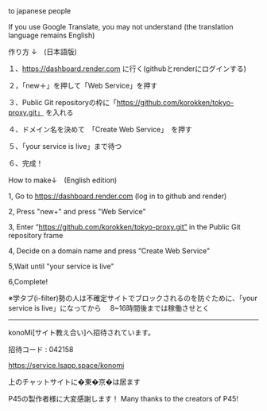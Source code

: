 to japanese people　

If you use Google Translate, you may not understand (the translation language remains English)

作り方 ↓　(日本語版)

１、https://dashboard.render.com
に行く(githubとrenderにログインする)

２，「new＋」を押して「Web Service」を押す

３、Public Git repositoryの枠に「https://github.com/korokken/tokyo-proxy.git」
を入れる

４、ドメイン名を決めて　「Create Web Service」　を押す

５、「your service is live」まで待つ

６、完成！

 How to make↓　(English edition)

1, Go to https://dashboard.render.com
(log in to github and render)

2, Press "new+" and press "Web Service"

3, Enter “https://github.com/korokken/tokyo-proxy.git” in the Public Git repository frame

4, Decide on a domain name and press “Create Web Service"

5,Wait until "your service is live"

6,Complete!

※学タブ(i-filter)勢の人は不確定サイトでブロックされるのを防ぐために、「your service is live」になってから
　8~16時間後までは稼働させとく

--------------------------------------------------------------

konoMi[サイト教え合い]へ招待されています。

招待コード : 042158

https://service.lsapp.space/konomi

上のチャットサイトに�東�京�は居ます

P45の製作者様に大変感謝します！
Many thanks to the creators of P45!

